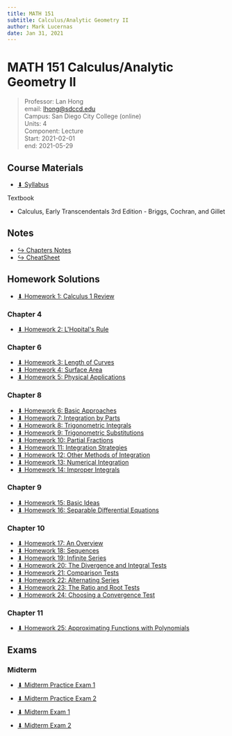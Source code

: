 ```yaml
---
title: MATH 151
subtitle: Calculus/Analytic Geometry II
author: Mark Lucernas
date: Jan 31, 2021
---
```



# MATH 151 Calculus/Analytic Geometry II
> Professor: Lan Hong<br>
> email: lhong@sdccd.edu<br>
> Campus: San Diego City College (online)<br>
> Units: 4<br>
> Component: Lecture<br>
> Start: 2021-02-01<br>
> end: 2021-05-29<br>


## Course Materials

- [⬇ Syllabus](file:../../../files/winter-2021/MATH-151/syllabus.pdf)

Textbook

- Calculus, Early Transcendentals 3rd Edition - Briggs, Cochran, and Gillet

## Notes

- [↪ Chapters Notes](notes/index)
- [↪ CheatSheet](notes/cheatsheet)

## Homework Solutions

- [⬇ Homework 1: Calculus 1 Review](file:../../../files/winter-2021/MATH-151/homeworks/homework1.pdf)

### Chapter 4

- [⬇ Homework 2: L'Hopital's Rule](file:../../../files/winter-2021/MATH-151/homeworks/homework2.pdf)

### Chapter 6

- [⬇ Homework 3: Length of Curves](file:../../../files/winter-2021/MATH-151/homeworks/homework3.pdf)
- [⬇ Homework 4: Surface Area](file:../../../files/winter-2021/MATH-151/homeworks/homework4.pdf)
- [⬇ Homework 5: Physical Applications](file:../../../files/winter-2021/MATH-151/homeworks/homework5.pdf)

### Chapter 8

- [⬇ Homework 6: Basic Approaches](file:../../../files/winter-2021/MATH-151/homeworks/homework6.pdf)
- [⬇ Homework 7: Integration by Parts](file:../../../files/winter-2021/MATH-151/homeworks/homework7.pdf)
- [⬇ Homework 8: Trigonometric Integrals](file:../../../files/winter-2021/MATH-151/homeworks/homework8.pdf)
- [⬇ Homework 9: Trigonometric Substitutions](file:../../../files/winter-2021/MATH-151/homeworks/homework9.pdf)
- [⬇ Homework 10: Partial Fractions](file:../../../files/winter-2021/MATH-151/homeworks/homework10.pdf)
- [⬇ Homework 11: Integration Strategies](file:../../../files/winter-2021/MATH-151/homeworks/homework11.pdf)
- [⬇ Homework 12: Other Methods of Integration](file:../../../files/winter-2021/MATH-151/homeworks/homework12.pdf)
- [⬇ Homework 13: Numerical Integration](file:../../../files/winter-2021/MATH-151/homeworks/homework13.pdf)
- [⬇ Homework 14: Improper Integrals](file:../../../files/winter-2021/MATH-151/homeworks/homework14.pdf)

### Chapter 9

- [⬇ Homework 15: Basic Ideas](file:../../../files/winter-2021/MATH-151/homeworks/homework15.pdf)
- [⬇ Homework 16: Separable Differential Equations](file:../../../files/winter-2021/MATH-151/homeworks/homework16.pdf)

### Chapter 10

- [⬇ Homework 17: An Overview](file:../../../files/winter-2021/MATH-151/homeworks/homework17.pdf)
- [⬇ Homework 18: Sequences](file:../../../files/winter-2021/MATH-151/homeworks/homework18.pdf)
- [⬇ Homework 19: Infinite Series](file:../../../files/winter-2021/MATH-151/homeworks/homework19.pdf)
- [⬇ Homework 20: The Divergence and Integral Tests](file:../../../files/winter-2021/MATH-151/homeworks/homework20.pdf)
- [⬇ Homework 21: Comparison Tests](file:../../../files/winter-2021/MATH-151/homeworks/homework21.pdf)
- [⬇ Homework 22: Alternating Series](file:../../../files/winter-2021/MATH-151/homeworks/homework22.pdf)
- [⬇ Homework 23: The Ratio and Root Tests](file:../../../files/winter-2021/MATH-151/homeworks/homework23.pdf)
- [⬇ Homework 24: Choosing a Convergence Test](file:../../../files/winter-2021/MATH-151/homeworks/homework24.pdf)

### Chapter 11

- [⬇ Homework 25: Approximating Functions with Polynomials](file:../../../files/winter-2021/MATH-151/homeworks/homework25.pdf)

## Exams

### Midterm

- [⬇ Midterm Practice Exam 1](file:../../../files/winter-2021/MATH-151/exams/midterm_exam-1_practice.pdf)
- [⬇ Midterm Practice Exam 2](file:../../../files/winter-2021/MATH-151/exams/midterm_exam-2_practice.pdf)

- [⬇ Midterm Exam 1](file:../../../files/winter-2021/MATH-151/exams/midterm_exam-1.pdf)
- [⬇ Midterm Exam 2](file:../../../files/winter-2021/MATH-151/exams/midterm_exam-2.pdf)

